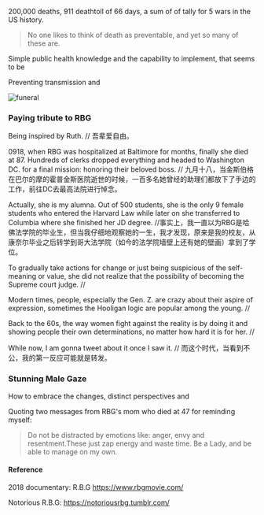 

200,000 deaths, 911 deathtoll of 66 days, a sum of of tally for 5 wars in the US history.

> No one likes to think of death as preventable, and yet so many of these are.

Simple public health knowledge and the capability to implement, that seems to be

Preventing transmission and

![funeral](https://media.newyorker.com/photos/5f779e0003b0c2fb28e74cba/master/w_2560%2Cc_limit/201012_r37176web_rd.jpg)

### Paying tribute to RBG

Being inspired by Ruth. // 吾辈爱自由。

0918, when RBG was hospitalized at Baltimore for months, finally she died at 87. Hundreds of clerks dropped everything and headed to Washington DC. for a final mission: honoring their beloved boss. // 九月十八，当金斯伯格在巴尔的摩的霍普金斯医院逝世的时候，一百多名她曾经的助理们都放下了手边的工作，前往DC去最高法院进行悼念。

Actually, she is my alumna. Out of 500 students, she is the only 9 female students who entered the Harvard Law while later on she transferred to Columbia where she finished her JD degree. //事实上，我一直以为RBG是哈佛法学院的毕业生，但当我仔细地观察她的一生，我才发现，原来是我的校友，从康奈尔毕业之后转学到哥大法学院（如今的法学院墙壁上还有她的壁画）拿到了学位。

To gradually take actions for change or just being suspicious of the self-meaning or value, she did not realize that the possibility of becoming the Supreme court judge. //

Modern times, people, especially the Gen. Z. are crazy about their aspire of expression, sometimes the Hooligan logic are popular among the young. //

Back to the 60s, the way women fight against the reality is by doing it and showing people their own determinations, no matter how hard it is for her. //

While now, I am gonna tweet about it once I saw it. // 而这个时代，当看到不公，我的第一反应可能就是转发。



### Stunning Male Gaze
How to embrace the changes, distinct perspectives and

Quoting two messages from RBG's mom who died at 47 for reminding myself:
> Do not be distracted by emotions like: anger, envy and resentment.These just zap energy and waste time.
> Be a Lady, and be able to manage on my own.


#### Reference

2018 documentary: R.B.G https://www.rbgmovie.com/

Notorious R.B.G: https://notoriousrbg.tumblr.com/
